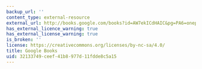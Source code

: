```yaml
---
backup_url: ''
content_type: external-resource
external_url: http://books.google.com/books?id=AW7ekICdHAIC&pg=PA6=onepage
has_external_licence_warning: true
has_external_license_warning: true
is_broken: ''
license: https://creativecommons.org/licenses/by-nc-sa/4.0/
title: Google Books
uid: 32133749-ceef-41b8-977d-11fdde8c5a15
---
```

